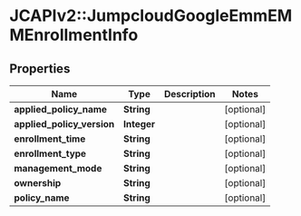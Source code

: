 # JCAPIv2::JumpcloudGoogleEmmEMMEnrollmentInfo

## Properties
Name | Type | Description | Notes
------------ | ------------- | ------------- | -------------
**applied_policy_name** | **String** |  | [optional] 
**applied_policy_version** | **Integer** |  | [optional] 
**enrollment_time** | **String** |  | [optional] 
**enrollment_type** | **String** |  | [optional] 
**management_mode** | **String** |  | [optional] 
**ownership** | **String** |  | [optional] 
**policy_name** | **String** |  | [optional] 

